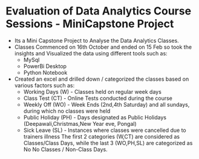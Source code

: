# Evaluation of Data Analytics Course Sessions - MiniCapstone Project
- Its a Mini Capstone Project to Analyse the Data Analytics Classes.
- Classes Commenced on 16th October and ended on 15 Feb so took the insights and Visualized the data using different tools such as:
  - MySql 
  - PowerBi Desktop
  - Python Notebook
 - Created an excel and drilled down / categorized the classes based on various factors such as:
     - Working Days (W)  - Classes held on regular week days
     - Class Test  (CT) - Online Tests conducted during the course
     - Weekly Off  (WO) - Week Ends (2nd,4th Saturday) and all sundays, during which no classes were held
     - Public Holiday (PH) - Days designated as Public Holidays (Deepawali,Christmas,New Year eve, Pongal)
     - Sick Leave  (SL)  - Instances where classes were cancelled due to trainers illness
   The first 2 categories (W,CT) are considered as Classes/Class Days, while the last 3 (WO,PH,SL) are categorized as No No Classes / Non-Class Days. 
